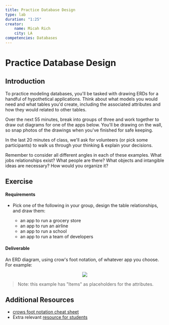 ```yaml
---
title: Practice Database Design
type: lab
duration: "1:25"
creator:
    name: Micah Rich
    city: LA
competencies: Databases
---
```


# Practice Database Design

## Introduction

To practice modeling databases, you'll be tasked with drawing ERDs for a handful of hypothetical applications. Think about what models you would need and what tables you'd create, including the associated attributes and how they would related to other tables.

Over the next 55 minutes, break into groups of three and work together to draw out diagrams for one of the apps below. You'll be drawing on the wall, so snap photos of the drawings when you've finished for safe keeping.

In the last 20 minutes of class, we'll ask for volunteers (or pick some participants) to walk us through your thinking & explain your decisions.

Remember to consider all different angles in each of these examples. What jobs relationships exist? What people are there? What objects and intangible ideas are necessary? How would you organize it?

## Exercise

#### Requirements

- Pick one of the following in your group, design the table relationships, and draw them:

  - an app to run a grocery store
  - an app to run an airline
  - an app to run a school
  - an app to run a team of developers

#### Deliverable

An ERD diagram, using crow's foot notation, of whatever app you choose.  For example:


<p align="center">
  <img src ="https://www.edrawsoft.com/images/examples/entity-relationship-diagram.png">
</p>

> Note: this example has "Items" as placeholders for the attributes.


## Additional Resources

- [crows foot notation cheat sheet](http://www.vivekmchawla.com/content/images/2013/Dec/ERD_Relationship_Symbols_Quick_Reference-1.png)
- Extra relevant [resource for students](https://developer.mozilla.org/en-US/docs/Web/Events)



